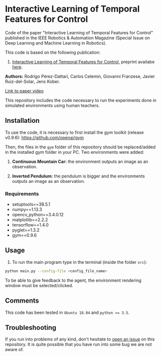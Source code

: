 # Interactive Learning of Temporal Features for Control
Code of the paper "Interactive Learning of Temporal Features for Control" published in the IEEE Robotics & Automation Magazine (Special Issue on Deep Learning and Machine Learning in Robotics).

This code is based on the following publication:
1. [Interactive Learning of Temporal Features for Control](https://ieeexplore.ieee.org/document/9076630), preprint availabe [here](http://www.jenskober.de/publications/PerezDattari2020RAM.pdf).

**Authors:** Rodrigo Pérez-Dattari, Carlos Celemin, Giovanni Franzese, Javier Ruiz-del-Solar, Jens Kober.

[Link to paper video](https://youtu.be/4kWGfNdm21A)

This repository includes the code necessary to run the experiments done in simulated environments using human teachers.
## Installation

To use the code, it is necessary to first install the gym toolkit (release v0.9.6): https://github.com/openai/gym

Then, the files in the `gym` folder of this repository should be replaced/added in the installed gym folder in your PC. Two environments were added:

1. **Continuous Mountain Car:** the environment outputs an image as an observation.

1. **Inverted Pendulum:** the pendulum is bigger and the environments outputs an image as an observation.

### Requirements
* setuptools==38.5.1
* numpy==1.13.3
* opencv_python==3.4.0.12
* matplotlib==2.2.2
* tensorflow==1.4.0
* pyglet==1.3.2
* gym==0.9.6

## Usage

1. To run the main program type in the terminal (inside the folder `src`):

```bash 
python main.py --config-file <config_file_name>
```

To be able to give feedback to the agent, the environment rendering window must be selected/clicked.

## Comments

This code has been tested in `Ubuntu 18.04` and `python >= 3.5`.

## Troubleshooting

If you run into problems of any kind, don't hesitate to [open an issue](https://github.com/rperezdattari/Interactive-Learning-of-Temporal-Features-for-Control/issues) on this repository. It is quite possible that you have run into some bug we are not aware of.


